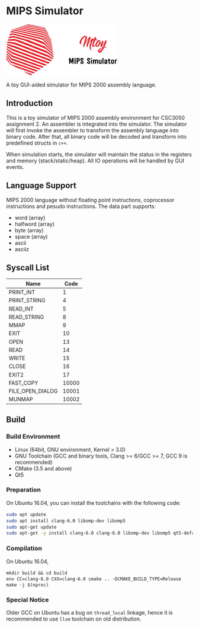 # MIPS Simulator
![](misc/mips.png) 


A toy GUI-aided simulator for MIPS 2000 assembly language.

## Introduction
This is a toy simulator of MIPS 2000 assembly environment for CSC3050 assignment 2. An assembler is integrated into the simulator.
The simulator will first invoke the assembler to transform the assembly language into binary code. After that, all binary code will
be decoded and transform into predefined structs in `c++`. 

When simulation starts, the simulator will maintain the status in the registers and memory (stack/static/heap). All IO operations will be handled
by GUI events.

## Language Support
MIPS 2000 language without floating point instructions, coprocessor instructions and pesudo instructions.
The data part supports:
- word (array)
- halfword (array)
- byte (array)
- space (array)
- ascii
- asciiz

## Syscall List
|Name|Code|
|----|----|
|PRINT_INT| 1 |
|PRINT_STRING| 4 |
|READ_INT| 5 |
|READ_STRING| 8 |
|MMAP| 9 |
|EXIT| 10 |
|OPEN| 13 |
|READ| 14 |
|WRITE| 15 |
|CLOSE| 16 |
|EXIT2| 17 |
|FAST_COPY| 10000 |
|FILE_OPEN_DIALOG| 10001 |
|MUNMAP| 10002 |

## Build
### Build Environment
- Linux (64bit, GNU environment, Kernel > 3.0)
- GNU Toolchain (GCC and binary tools, Clang >= 6/GCC >= 7, GCC 9 is recommended)
- CMake (3.5 and above)
- Qt5

### Preparation
On Ubuntu 16.04, you can install the toolchains with the following code:
```bash
sudo apt update
sudo apt install clang-6.0 libomp-dev libomp5 
sudo apt-get update
sudo apt-get -y install clang-6.0 clang-6.0 libomp-dev libomp5 qt5-default qtbase5-dev
```

### Compilation
On Ubuntu 16.04,
```
mkdir build && cd build
env CC=clang-6.0 CXX=clang-6.0 cmake .. -DCMAKE_BUILD_TYPE=Release
make -j $(nproc)
```

### Special Notice
Older GCC on Ubuntu has a bug on `thread_local` linkage, hence it is recommended to use `llvm` toolchain on old distribution.


